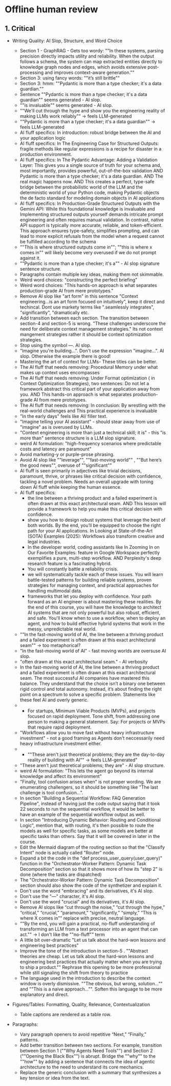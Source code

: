 # Offline human review

## 1. Critical
- Writing Quality: AI Slop, Structure, and Word Choice
    - Section 1 - GraphRAG - Gets too wordy: ""In these systems, parsing precision directly impacts utility and reliability. When the output follows a schema, the system can map extracted entities directly to knowledge graph nodes and edges, which avoids extensive post-processing and improves context-aware generation.""
    - Section 3: using fancy words: ""it’s still brittle""
    - Section 3: hmm: ""Pydantic is more than a type checker; it's a data guardian.""
    - Sentence ""Pydantic is more than a type checker; it's a data guardian"" seems generated - AI slop.
    - ""is invaluable"" seems generated - AI slop.
    - ""We'll cut through the hype and show you the engineering reality of making LLMs work reliably"" -> feels LLM-generated
    - ""Pydantic is more than a type checker; it's a data guardian"" -> feels LLM-generated
    - AI fluff specifics: In introduction: robust bridge between the AI and your application logic
    - AI fluff specifics: In The Engineering Case for Structured Outputs: fragile methods like regular expressions is a recipe for disaster in a production environment.
    - AI fluff specifics: In The Pydantic Advantage: Adding a Validation Layer: This gives you a single source of truth for your schema and, most importantly, provides powerful, out-of-the-box validation AND Pydantic is more than a type checker; it's a data guardian. AND The real magic happens now. AND This creates a perfect, type-safe bridge between the probabilistic world of the LLM and the deterministic world of your Python code, making Pydantic objects the de facto standard for modeling domain objects in AI applications
    - AI fluff specifics: In Production-Grade Structured Outputs with the Gemini API: While this foundational knowledge is invaluable and Implementing structured outputs yourself demands intricate prompt engineering and often requires manual validation. In contrast, native API support is typically more accurate, reliable, and token-efficient. This approach ensures type-safety, simplifies prompting, and can lead to more explicit refusals from the model when a request cannot be fulfilled according to the schema
    - ""This is where structured outputs come in""; ""this is where x comes in"" will likely become very overused if we do not prompt against it.
    - ""Pydantic is more than a type checker; it's a"" - AI slop signature sentence structure.
    - Paragraphs contain multiple key ideas, making them not skimmable.
    - Weird word choices: "constructing the perfect briefing"
    - Weird word choices: "This hands-on approach is what separates production-grade AI from mere prototypes."
    - Remove AI slop like "art form" in this sentence "Context engineering...is an art form focused on intuitively", keep it direct and techincal. Dont use markety terms like ".seamlessly integrates", "significantly", "dramatically etc.
    - Add transition between each section. The transition between section-4 and section-5 is wrong. "These challenges underscore the need for deliberate context management strategies." Its not context mangement strategies rather it should be context optimization strategies.
    - Stop using the symbol —. AI slop.
    - "Imagine you're building...". Don't use the expression "imagine...". AI slop. Otherwise the example there is good!
    - Mastering the art of context for LLMs- These titles can be better.
    - The AI fluff that needs removing: Procedural Memory under what makes up context uses encompasses
    - The AI fluff that needs removing: Under Format optimization ( in Context Optimization Strategies), two sentences: Do not let a framework abstract this critical part of your application away from you. AND This hands-on approach is what separates production-grade AI from mere prototypes.
    - The AI fluff that needs removing: In conclusion: By wrestling with the real-world challenges and This practical experience is invaluable
    - "In the early days" feels like AI/ filler text.
    - "Imagine telling your AI assistant" - should stear away from use of "imagine" as is overused by LLMs.
    - "Context engineering is more than just a technical skill; it is" - this "is more than" sentence structure is a LLM slop signature.
    -  weird AI formulation: "high-frequency scenarios where predictable costs and latency are paramount"
    -  Avoid marketing-y or purple-prose phrasing.
    - Avoid AI slop like ""leverage"", ""fast-moving world"" , ""But here’s the good news"", overuse of ""significant""
    - AI fluff is seen primarily in adjectives like trivial decisions, paramount, thrive, or phrases like critical decision with confidence, tackling a novel problem. Needs an overall upgrade with toning down AI fluff while keeping the human essence.
    - AI fluff specifics: 
        - the line between a thriving product and a failed experiment is often drawn at this exact architectural seam. AND This lesson will provide a framework to help you make this critical decision with confidence.
        - show you how to design robust systems that leverage the best of both worlds. By the end, you’ll be equipped to choose the right path for your AI applications. In Looking at State-of-the-Art (SOTA) Examples (2025): Workflows also transform creative and legal industries.
        - In the developer world, coding assistants like In Zooming In on Our Favorite Examples: feature in Google Workspace perfectly exemplifies a pure, multi-step workflow. AND Perplexity's deep research feature is a fascinating hybrid.
        - You will constantly battle a reliability crisis.
        - we will systematically tackle each of these issues. You will learn battle-tested patterns for building reliable systems, proven strategies for managing context, and practical approaches for handling multimodal data.
        - frameworks that let you deploy with confidence. Your path forward as an AI engineer is about mastering these realities. By the end of this course, you will have the knowledge to architect AI systems that are not only powerful but also robust, efficient, and safe. You'll know when to use a workflow, when to deploy an agent, and how to build effective hybrid systems that work in the messy, unpredictable real world.
    - ""In the fast-moving world of AI, the line between a thriving product and a failed experiment is often drawn at this exact architectural seam"" -> too metaphorical?
    - "In the fast-moving world of AI" - fast moving worlds are oversuse AI slop.
    - "often drawn at this exact architectural seam." - AI verbosity
    - In the fast-moving world of AI, the line between a thriving product and a failed experiment is often drawn at this exact architectural seam. The most successful AI companies have mastered this balance. They understand that the choice isn’t a binary one between rigid control and total autonomy. Instead, it’s about finding the right point on a spectrum to solve a specific problem. Statements like these feel AI and overly generic.
    - - For startups, Minimum Viable Products (MVPs), and projects focused on rapid deployment. Tone shift, from addressing one person to making a general statement. Say: For projects or MVPs that require rapid deployment.
    - "Workflows allow you to move fast without heavy infrastructure investment" - not a good framing as Agents don't neccessarily need heavy infrastructure investment either.
    - - ""These aren't just theoretical problems; they are the day-to-day reality of building with AI"" -> feels LLM-generated"
    - "These aren't just theoretical problems; they are" - AI slop structure.
    - weird AI formulation: "This lets the agent go beyond its internal knowledge and affect its environment"
    - "Finally, tool confusion arises when" is not proper wording. We are enumerating challengers, so it should be something like "The last challenge is tool confusion...".
    - In section "Building a Sequential Workflow: FAQ Generation Pipeline", instead of having just the code output saying that it took 22 seconds to run the sequential workflow, it would be better to have an example of the sequential workflow output as well.
    - In section "Introducing Dynamic Behavior: Routing and Conditional Logic", mention that, with routing, it's then possible to route the models as well for specific tasks, as some models are better at specific tasks than others. Say that it will be covered in later in the course.
    - Edit the Mermaid diagram of the routing section so that the "Classify Intent" node is actually called "Router" node.
    - Expand a bit the code in the "def process_user_query(user_query)" function in the "Orchestrator-Worker Pattern: Dynamic Task Decomposition" section so that it shows more of how its "step 2" is done (where the tasks are dispatched)
    - The "Orchestrator-Worker Pattern: Dynamic Task Decomposition" section should also show the code of the synthetizer and explain it.
    - Don't use the word "embracing" and its derivatives, it's AI slop.
    - Don't use the "—" character, it's AI slop.
    - Don't use the word "crucial" and its derivatives, it's AI slop.
    - Remove AI slops like “cut through the noise,” “cut through the hype,” “critical,” “crucial,” “paramount,” “significantly,” “simply,” “This is where X comes in"" replace with precise, neutral language.
    - ""By the end, you will gain a practical, no-fluff understanding of transforming an LLM from a text processor into an agent that can act."" -> I don't like the ""no-fluff"" term
    - A little bit over-dramatic "Let us talk about the hard-won lessons and engineering best practices"
    - Improve the tone of the introduction in section-5 . ""Abstract theories are cheap. Let us talk about the hard-won lessons and engineering best practices that actually matter when you are trying to ship a product."" Rephrase this opening to be more professional while still signaling the shift from theory to practice
    - The language used in the introduction to describe the context window is overly dismissive. ""The obvious, but wrong, solution..."" and ""This is a naive approach..."". Soften this language to be more explanatory and direct.

 
- Figures/Tables: Formatting, Quality, Relevance, Contextualization
    - Table captions are rendered as a table row.

- Paragraphs:
    - Vary paragraph openers to avoid repetitive “Next,” “Finally,” patterns.
    - Add better transition between two sections. For example, transition between Section 1 (""Why Agents Need Tools"") and Section 2 (""Opening the Black Box"") is abrupt. Bridge the ""why"" to the ""how"" by adding a sentence that connects the idea of agentic architecture to the need to understand its core mechanics. 
    - Replace the generic conclusion with a summary that synthesizes a key tension or idea from the text.





